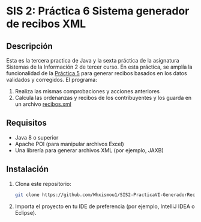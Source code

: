 # SIS 2: Práctica 6 Sistema generador de recibos XML

## Descripción

Esta es la tercera practica de Java y la sexta práctica de la asignatura Sistemas de la Información 2 de tercer curso. En esta práctica, se amplía la funcionalidad de la [Práctica 5](https://github.com/Whxismou1/SIS2-PracticaV-NIFAndCCCSystem) para generar recibos basados en los datos validados y corregidos.
El programa:
1. Realiza las mismas comprobaciones y acciones anteriores
2. Calcula las ordenanzas y recibos de los contribuyentes y los guarda en un archivo [recibos.xml](src/resources/recibos.xml)

## Requisitos

- Java 8 o superior
- Apache POI (para manipular archivos Excel)
- Una librería para generar archivos XML (por ejemplo, JAXB)

## Instalación

1. Clona este repositorio:
   ```sh
   git clone https://github.com/Whxismou1/SIS2-PracticaVI-GeneradorRecibos
   ```
2. Importa el proyecto en tu IDE de preferencia (por ejemplo, IntelliJ IDEA o Eclipse).
